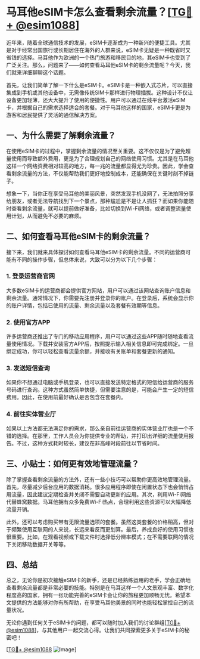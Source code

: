 # 马耳他eSIM卡怎么查看剩余流量？[[TG💪+ @esim1088](https://t.me/s/esim1088)]

近年来，随着全球通信技术的发展，eSIM卡逐渐成为一种新兴的便捷工具。尤其是对于经常出国旅行或长期居住在海外的人群来说，eSIM卡无疑是一种既省时又省钱的选择。马耳他作为欧洲的一个热门旅游和移民目的地，其eSIM卡也受到了广泛关注。那么，问题来了——如何查看马耳他eSIM卡的剩余流量呢？今天，我们就来详细聊聊这个话题。

首先，让我们简单了解一下什么是eSIM卡。eSIM卡是一种嵌入式芯片，可以直接集成到手机或其他设备中，无需像传统SIM卡那样进行物理插拔。这种设计不仅让设备更加轻薄，还大大提升了使用的便捷性。用户可以通过在线平台激活eSIM卡，并根据自己的需求选择适合的套餐。对于马耳他这样的国家，eSIM卡更是为游客和居民提供了灵活的通信解决方案。

## 一、为什么需要了解剩余流量？

在使用eSIM卡的过程中，掌握剩余流量的情况至关重要。这不仅仅是为了避免超量使用而导致额外费用，更是为了合理规划自己的网络使用习惯。尤其是在马耳他这样一个网络资费相对较高的地方，每一兆的流量都显得尤为珍贵。因此，学会查看剩余流量的方法，不仅能帮助我们更好地控制成本，还能确保在关键时刻不掉链子。

想象一下，当你正在享受马耳他的美丽风景，突然发现手机没网了，无法拍照分享给朋友，或者无法导航找到下一个景点，那种尴尬是不是让人抓狂？而如果你能随时查看剩余流量，就可以提前做好准备，比如切换到Wi-Fi网络，或者调整流量使用计划，从而避免不必要的麻烦。

## 二、如何查看马耳他eSIM卡的剩余流量？

接下来，我们就来具体探讨如何查看马耳他eSIM卡的剩余流量。不同的运营商可能有不同的操作步骤，但总体来说，大致可以分为以下几个步骤：

### 1. 登录运营商官网

大多数eSIM卡的运营商都会提供官方网站，用户可以通过该网站查询账户信息和剩余流量。通常情况下，你需要先注册并登录你的账户。在登录后，系统会显示你的账户详情，包括已使用的流量、剩余流量以及套餐有效期等信息。

### 2. 使用官方APP

许多运营商还推出了专门的移动应用程序，用户可以通过这些APP随时随地查看流量使用情况。下载并安装官方APP后，按照提示输入相关信息即可完成绑定。一旦绑定成功，你可以轻松查看流量余额，并接收有关账单和套餐更新的通知。

### 3. 发送短信查询

如果你不想通过电脑或手机登录，也可以直接发送特定格式的短信给运营商的服务号码进行查询。这种方式虽然简单快捷，但需要注意的是，可能会产生一定的短信费用。因此，在使用前最好确认是否包含在套餐内。

### 4. 前往实体营业厅

如果以上方法都无法满足你的需求，那么亲自前往运营商的实体营业厅也是一个不错的选择。在那里，工作人员会为你提供专业的帮助，并打印出详细的流量使用报告。不过，这种方式耗时较长，建议在非高峰时段前往以节省时间。

## 三、小贴士：如何更有效地管理流量？

除了掌握查看剩余流量的方法外，还有一些小技巧可以帮助你更高效地管理流量。首先，尽量减少后台应用的数据消耗。很多应用程序即使在闲置状态下也会悄悄占用流量，因此建议定期检查并关闭不需要自动更新的应用。其次，利用Wi-Fi网络代替蜂窝数据。马耳他拥有众多免费Wi-Fi热点，合理利用这些资源可以大幅降低流量开销。

此外，还可以考虑购买带有无限流量选项的套餐。虽然这类套餐的价格稍高，但对于频繁使用互联网的人来说，长远来看反而更划算。最后，养成良好的使用习惯也很重要。比如，在观看视频或下载文件时选择低分辨率模式；在不需要联网的情况下关闭移动数据开关等等。

## 四、总结

总之，无论你是初次接触eSIM卡的新手，还是已经熟练运用的老手，学会正确地查看剩余流量都是非常必要的技能。特别是在马耳这样一个人文景观丰富、数字化程度高的国家，拥有一张功能完善的eSIM卡会让你的旅程更加顺畅无忧。希望本文提供的方法能够对你有所帮助，在享受马耳他美景的同时也能轻松掌控自己的流量状况。

无论你遇到任何关于eSIM卡的问题，都可以随时加入我们的讨论群组[[TG💪+ @esim1088](https://t.me/s/esim1088)]，与其他用户一起交流心得。让我们共同探索更多关于eSIM卡的秘密吧！

[[TG💪+ @esim1088](https://t.me/s/esim1088) ![Image](https://i.postimg.cc/4NQfJmqS/Snipaste-2025-05-13-00-14-12.png)]